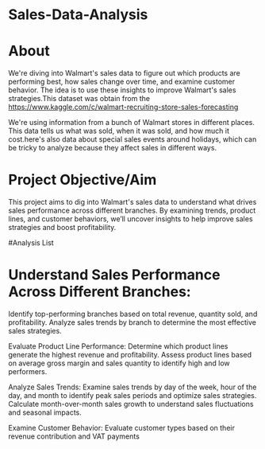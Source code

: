 # Sales-Data-Analysis
# About
We're diving into Walmart's sales data to figure out which products are performing best, how sales change over time, and examine customer behavior. The idea is to use these insights to improve Walmart's sales strategies.This dataset was obtain from the https://www.kaggle.com/c/walmart-recruiting-store-sales-forecasting

We're using information from a bunch of Walmart stores in different places. This data tells us what was sold, when it was sold, and how much it cost.here's also data about special sales events around holidays, which can be tricky to analyze because they affect sales in different ways.
# Project Objective/Aim
This project aims to dig into Walmart's sales data to understand what drives sales performance across different branches. By examining trends, product lines, and customer behaviors, we’ll uncover insights to help improve sales strategies and boost profitability.

#Analysis List
# Understand Sales Performance Across Different Branches:
Identify top-performing branches based on total revenue, quantity sold, and profitability.
Analyze sales trends by branch to determine the most effective sales strategies.

Evaluate Product Line Performance:
Determine which product lines generate the highest revenue and profitability.
Assess product lines based on average gross margin and sales quantity to identify high and low performers.

Analyze Sales Trends:
Examine sales trends by day of the week, hour of the day, and month to identify peak sales periods and optimize sales strategies.
Calculate month-over-month sales growth to understand sales fluctuations and seasonal impacts.

Examine Customer Behavior:
Evaluate customer types based on their revenue contribution and VAT payments
